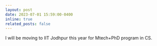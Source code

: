 ```yaml
---
layout: post
date: 2023-07-01 15:59:00-0400
inline: true
related_posts: false
---
```


I will be moving to IIT Jodhpur this year for Mtech+PhD program in CS.
